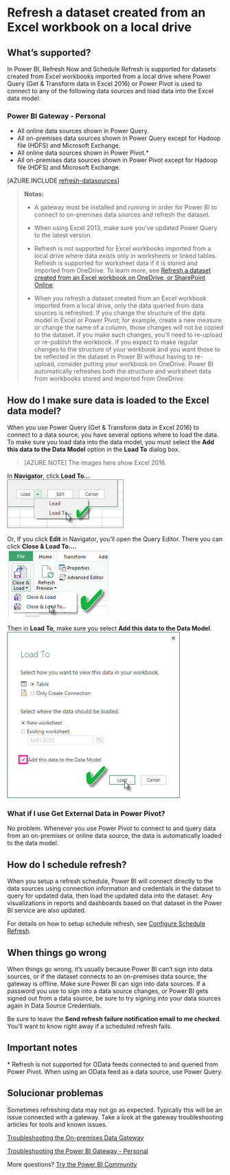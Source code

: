 <properties
   pageTitle="Refresh a dataset created from an Excel workbook - local"
   description="Refresh a dataset created from an Excel workbook on a local drive"
   services="powerbi"
   documentationCenter=""
   authors="guyinacube"
   manager="mblythe"
   backup=""
   editor=""
   tags=""
   qualityFocus="complete"
   qualityDate="04/01/2016"/>

<tags
   ms.service="powerbi"
   ms.devlang="NA"
   ms.topic="article"
   ms.tgt_pltfrm="NA"
   ms.workload="powerbi"
   ms.date="08/15/2016"
   ms.author="asaxton"/>

# Refresh a dataset created from an Excel workbook on a local drive

## What’s supported?  
In Power BI, Refresh Now and Schedule Refresh is supported for datasets created from Excel workbooks imported from a local drive where Power Query (Get &amp; Transform data in Excel 2016) or Power Pivot is used to connect to any of the following data sources and load data into the Excel data model:  

### Power BI Gateway - Personal

-   All online data sources shown in Power Query.
-   All on-premises data sources shown in Power Query except for Hadoop file (HDFS) and Microsoft Exchange.
-   All online data sources shown in Power Pivot.\*
-   All on-premises data sources shown in Power Pivot except for Hadoop file (HDFS) and Microsoft Exchange.

<!-- Refresh Data sources-->
[AZURE.INCLUDE [refresh-datasources](../includes/refresh-datasources.md)]

>**Notas:**  
>- A gateway must be installed and running in order for Power BI to connect to on-premises data sources and refresh the dataset.
>
>- When using Excel 2013, make sure you’ve updated Power Query to the latest version.
>
>- Refresh is not supported for Excel workbooks imported from a local drive where data exists only in  worksheets or linked tables. Refresh is supported for worksheet data if it is stored and imported from OneDrive. To learn more, see <bpt id="p1">[</bpt>Refresh a dataset created from an Excel workbook on OneDrive, or SharePoint Online<ept id="p1">](powerbi-refresh-excel-file-onedrive.md)</ept>.
>
>- When you refresh a dataset created from an Excel workbook imported from a local drive, only the data queried from data sources is refreshed. If you change the structure of the data model in Excel or Power Pivot; for example, create a new measure or change the name of a column, those changes will not be copied to the dataset. If you make such changes, you’ll need to re-upload or re-publish the workbook. If you expect to make regular changes to the structure of your workbook and you want those to be reflected in the dataset in Power BI without having to re-upload, consider putting your workbook on OneDrive. Power BI automatically refreshes both the structure and worksheet data from workbooks stored and imported from OneDrive.

## How do I make sure data is loaded to the Excel data model?  
When you use Power Query (Get &amp; Transform data in Excel 2016) to connect to a data source, you have several options where to load the data. To make sure you load data into the data model, you must select the <bpt id="p1">**</bpt>Add this data to the Data Model<ept id="p1">**</ept> option in the <bpt id="p2">**</bpt>Load To<ept id="p2">**</ept> dialog box.

> [AZURE.NOTE] The images here show Excel 2016.

In <bpt id="p1">**</bpt>Navigator<ept id="p1">**</ept>, click <bpt id="p2">**</bpt>Load To…<ept id="p2">**</ept>  
    ![](media/powerbi-refresh-excel-file-local-drive/Refresh_LoadToDM_1.png)

Or, If you click <bpt id="p1">**</bpt>Edit<ept id="p1">**</ept> in Navigator, you’ll open the Query Editor. There you can click <bpt id="p1">**</bpt>Close &amp; Load To….<ept id="p1">**</ept>  
    ![](media/powerbi-refresh-excel-file-local-drive/Refresh_LoadToDM_2.png)

Then in <bpt id="p1">**</bpt>Load To<ept id="p1">**</ept>, make sure you select <bpt id="p2">**</bpt>Add this data to the Data Model<ept id="p2">**</ept>.  
    ![](media/powerbi-refresh-excel-file-local-drive/Refresh_LoadToDM_3.png)

### What if I use Get External Data in Power Pivot?  
No problem. Whenever you use Power Pivot to connect to and query data from an on-premises or online data source, the data is automatically loaded to the data model.

## How do I schedule refresh?  
When you setup a refresh schedule, Power BI will connect directly to the data sources using connection information and credentials in the dataset to query for updated data, then load the updated data into the dataset. Any visualizations in reports and dashboards based on that dataset in the Power BI service are also updated.

For details on how to setup schedule refresh, see <bpt id="p1">[</bpt>Configure Schedule Refresh<ept id="p1">](powerbi-refresh-scheduled-refresh.md)</ept>.

## When things go wrong  
When things go wrong, it’s usually because Power BI can’t sign into data sources, or if the dataset connects to an on-premises data source, the gateway is offline. Make sure Power BI can sign into data sources. If a password you use to sign into a data source changes, or Power BI gets signed out from a data source, be sure to try signing into your data sources again in Data Source Credentials.

Be sure to leave the <bpt id="p1">**</bpt>Send refresh failure notification email to me checked<ept id="p1">**</ept>. You’ll want to know right away if a scheduled refresh fails.

## Important notes  
\* Refresh is not supported for OData feeds connected to and queried from Power Pivot. When using an OData feed as a data source, use Power Query.

## Solucionar problemas

Sometimes refreshing data may not go as expected. Typically this will be an issue connected with a gateway. Take a look at the gateway troubleshooting articles for tools and known issues.

[Troubleshooting the On-premises Data Gateway](powerbi-gateway-onprem-tshoot.md)

[Troubleshooting the Power BI Gateway - Personal](powerbi-admin-troubleshooting-power-bi-personal-gateway.md)

More questions? [Try the Power BI Community](http://community.powerbi.com/)
